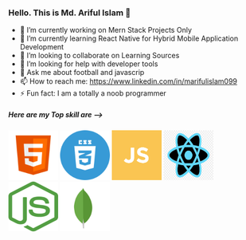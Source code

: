 ### Hello. This is Md. Ariful Islam 👋



- 🔭 I’m currently working on Mern Stack Projects Only
- 🌱 I’m currently learning React Native for Hybrid Mobile Application Development
- 👯 I’m looking to collaborate on Learning Sources
- 🤔 I’m looking for help with developer tools
- 💬 Ask me about football and javascrip 
- 📫 How to reach me: https://www.linkedin.com/in/marifulislam099
- ⚡ Fun fact: I am a totally a noob programmer

##### Here are my Top skill are --> 

<img  src="images/html5-icon.png" width="100px" height="100px"/>
<img  src="images/css.svg" width="100px" height="100px" />
<img  src="images/js.png" width="100px" height="100px" />
<img  src="images/react.jpg" width="100px" height="100px" />
<img  src="images/nodejs.png" width="100px" height="100px" />
<img  src="images/mongodb.svg" width="100px" height="100px" />




